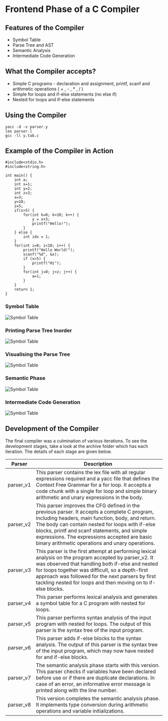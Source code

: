 # Frontend Phase of a C Compiler

## Features of the Compiler

- Symbol Table
- Parse Tree and AST
- Semantic Analysis
- Intermediate Code Generation

## What the Compiler accepts?

- Simple C programs - declaration and assignment, printf, scanf and arithmetic operations ( + , - , * , / )
- Simple for loops and if-else statements (no else if)
- Nested for loops and if-else statements

## Using the Compiler

```
yacc -d -v parser.y
lex parser.l
gcc -ll y.tab.c
```

## Example of the Compiler in Action

```
#include<stdio.h>
#include<string.h>

int main() {
    int a;
    int x=1;
    int y=2;
    int z=3;
    x=3;
    y=10;
    z=5;
    if(x>5) {
        for(int k=0; k<10; k++) {
            y = x+3;
            printf("Hello!");
        }
    } else {
        int idx = 1;
    }
    for(int i=0; i<10; i++) {
        printf("Hello World!");
        scanf("%d", &x);
        if (x>5) {
            printf("Hi");
        }
        for(int j=0; j<z; j++) {
            a=1;
        }
    } 
    return 1;
}
```

### Symbol Table

![Symbol Table](/Images/table.png)

### Printing Parse Tree Inorder 

![Symbol Table](/Images/inorder.png)

### Visualising the Parse Tree 

![Symbol Table](/Images/tree.jpg)

### Semantic Phase

![Symbol Table](/Images/semantic.png)

### Intermediate Code Generation

![Symbol Table](/Images/icg.png)

## Development of the Compiler

The final compiler was a culmination of various iterations. To see the development stages, take a look at the archive folder which has each iteration. The details of each stage are given below. 

| Parser      | Description |
| ----------------- | ------------------------------------------------------------------------------------------------------------ |
| parser_v1 | This parser contains the lex file with all regular expressions required and a yacc file that defines the Context Free Grammar for a for loop. It accepts a code chunk with a single for loop and simple binary arithmetic and unary expressions in the body. |
| parser_v2 | This parser improves the CFG defined in the previous parser. It accepts a complete C program, including headers, main function, body, and return. The body can contain nested for loops with if-else blocks, printf and scanf statements, and simple expressions. The expressions accepted are basic binary arithmetic operations and unary operations. |
| parser_v3 | This parser is the first attempt at performing lexical analysis on the program accepted by parser_v2. It was observed that handling both if-else and nested for loops together was difficult, so a depth-first approach was followed for the next parsers by first tackling nested for loops and then moving on to if-else blocks. |
| parser_v4  | This parser performs lexical analysis and generates a symbol table for a C program with nested for loops. |
| parser_v5 | This parser performs syntax analysis of the input program with nested for loops. The output of this parser is the syntax tree of the input program. | 
| parser_v6 | This parser adds if-else blocks to the syntax analysis. The output of this parser is the syntax tree of the input program, which may now have nested for and if-else blocks. |
| parser_v7 | The semantic analysis phase starts with this version. This parser checks if variables have been declared before use or if there are duplicate declarations. In case of an error, an informative error message is printed along with the line number. |
| parser_v8 | This version completes the semantic analysis phase. It implements type conversion during arithmetic operations and variable initializations.|
